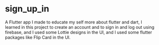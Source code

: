 # sign_up_in

A Flutter app I made to educate my self more about flutter and dart, I learned in this project to create an account and to sign in and log out using firebase, and I used some Lottie designs in the UI, and I used some flutter packages like Flip Card in the UI.

